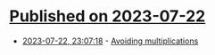 # [Published on 2023-07-22](index.md)

* [2023-07-22, 23:07:18](https://lobste.rs/s/1ax7w3/avoiding_multiplications) - [Avoiding multiplications](https://amycoders.org/opt/avoidmuls.html)
